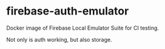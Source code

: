 # firebase-auth-emulator
Docker image of Firebase Local Emulator Suite for CI testing.

Not only is auth working, but also storage.
